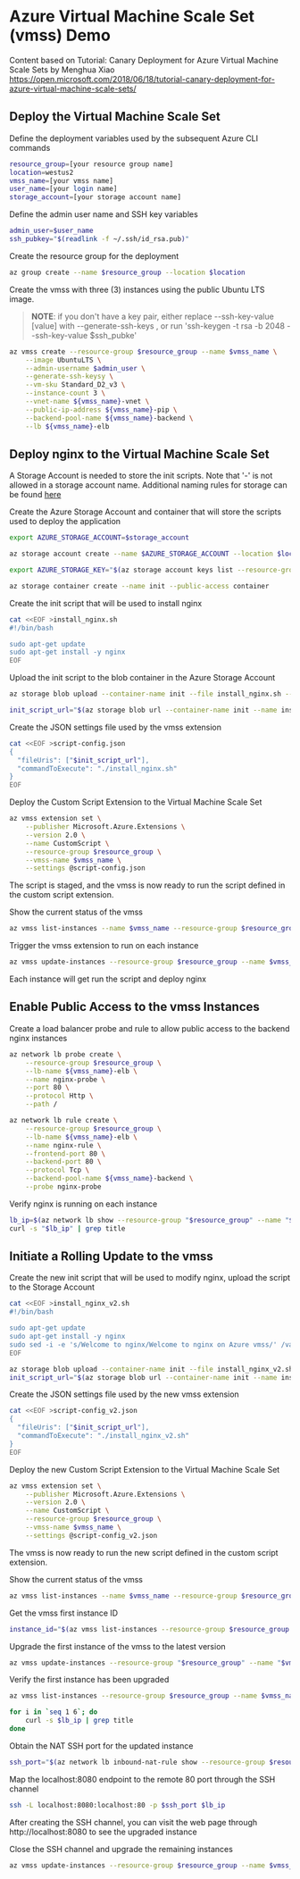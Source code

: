 # Azure Virtual Machine Scale Set (vmss) Demo

Content based on
Tutorial: Canary Deployment for Azure Virtual Machine Scale Sets
by Menghua Xiao
https://open.microsoft.com/2018/06/18/tutorial-canary-deployment-for-azure-virtual-machine-scale-sets/

## Deploy the Virtual Machine Scale Set

Define the deployment variables used by the subsequent Azure CLI commands

```bash
resource_group=[your resource group name]
location=westus2
vmss_name=[your vmss name]
user_name=[your login name]
storage_account=[your storage account name]
```

Define the admin user name and SSH key variables

```bash
admin_user=$user_name
ssh_pubkey="$(readlink -f ~/.ssh/id_rsa.pub)"
```

Create the resource group for the deployment

```bash
az group create --name $resource_group --location $location
```

Create the vmss with three (3) instances using the public Ubuntu LTS image.

>**NOTE**: if you don't have a key pair, either replace --ssh-key-value [value] with --generate-ssh-keys , or run 'ssh-keygen -t rsa -b 2048 --ssh-key-value $ssh_pubke' 

```bash
az vmss create --resource-group $resource_group --name $vmss_name \
    --image UbuntuLTS \
    --admin-username $admin_user \
    --generate-ssh-keysy \
    --vm-sku Standard_D2_v3 \
    --instance-count 3 \
    --vnet-name ${vmss_name}-vnet \
    --public-ip-address ${vmss_name}-pip \
    --backend-pool-name ${vmss_name}-backend \
    --lb ${vmss_name}-elb
```

## Deploy nginx to the Virtual Machine Scale Set

A Storage Account is needed to store the init scripts. Note that '-' is not allowed in a storage account name.  Additional naming rules for storage can be found [here](https://docs.microsoft.com/en-us/azure/architecture/best-practices/naming-conventions#storage)

Create the Azure Storage Account and container that will store the scripts used to deploy the application

```bash
export AZURE_STORAGE_ACCOUNT=$storage_account

az storage account create --name $AZURE_STORAGE_ACCOUNT --location $location --resource-group $resource_group --sku Standard_LRS

export AZURE_STORAGE_KEY="$(az storage account keys list --resource-group "$resource_group" --account-name "$AZURE_STORAGE_ACCOUNT" --query '[0].value' --output tsv)"

az storage container create --name init --public-access container
```

Create the init script that will be used to install nginx

```bash
cat <<EOF >install_nginx.sh
#!/bin/bash

sudo apt-get update
sudo apt-get install -y nginx
EOF
```

Upload the init script to the blob container in the Azure Storage Account

```bash
az storage blob upload --container-name init --file install_nginx.sh --name install_nginx.sh

init_script_url="$(az storage blob url --container-name init --name install_nginx.sh --output tsv)"
```

Create the JSON settings file used by the vmss extension

```bash
cat <<EOF >script-config.json
{
  "fileUris": ["$init_script_url"],
  "commandToExecute": "./install_nginx.sh"
}
EOF
```

Deploy the Custom Script Extension to the Virtual Machine Scale Set

```bash
az vmss extension set \
    --publisher Microsoft.Azure.Extensions \
    --version 2.0 \
    --name CustomScript \
    --resource-group $resource_group \
    --vmss-name $vmss_name \
    --settings @script-config.json
```

The script is staged, and the vmss is now ready to run the script defined in the custom script extension.

Show the current status of the vmss

```bash
az vmss list-instances --name $vmss_name --resource-group $resource_group
```

Trigger the vmss extension to run on each instance

```bash
az vmss update-instances --resource-group $resource_group --name $vmss_name --instance-ids \*
```

Each instance will get run the script and deploy nginx

## Enable Public Access to the vmss Instances

Create a load balancer probe and rule to allow public access to the backend nginx instances

```bash
az network lb probe create \
    --resource-group $resource_group \
    --lb-name ${vmss_name}-elb \
    --name nginx-probe \
    --port 80 \
    --protocol Http \
    --path /

az network lb rule create \
    --resource-group $resource_group \
    --lb-name ${vmss_name}-elb \
    --name nginx-rule \
    --frontend-port 80 \
    --backend-port 80 \
    --protocol Tcp \
    --backend-pool-name ${vmss_name}-backend \
    --probe nginx-probe
```

Verify nginx is running on each instance

```bash
lb_ip=$(az network lb show --resource-group "$resource_group" --name "${vmss_name}-elb" --query "frontendIpConfigurations[].publicIpAddress.id" --output tsv | head -n1 | xargs az network public-ip show --query ipAddress --output tsv --ids)
curl -s "$lb_ip" | grep title
```

## Initiate a Rolling Update to the vmss

Create the new init script that will be used to modify nginx, upload the script to the Storage Account

```bash
cat <<EOF >install_nginx_v2.sh
#!/bin/bash

sudo apt-get update
sudo apt-get install -y nginx
sudo sed -i -e 's/Welcome to nginx/Welcome to nginx on Azure vmss/' /var/www/html/index*.html
EOF

az storage blob upload --container-name init --file install_nginx_v2.sh --name install_nginx_v2.sh
init_script_url="$(az storage blob url --container-name init --name install_nginx_v2.sh --output tsv)"
```

Create the JSON settings file used by the new vmss extension

```bash
cat <<EOF >script-config_v2.json
{
  "fileUris": ["$init_script_url"],
  "commandToExecute": "./install_nginx_v2.sh"
}
EOF
```

Deploy the new Custom Script Extension to the Virtual Machine Scale Set

```bash
az vmss extension set \
    --publisher Microsoft.Azure.Extensions \
    --version 2.0 \
    --name CustomScript \
    --resource-group $resource_group \
    --vmss-name $vmss_name \
    --settings @script-config_v2.json
```

The vmss is now ready to run the new script defined in the custom script extension.

Show the current status of the vmss

```bash
az vmss list-instances --name $vmss_name --resource-group $resource_group
```

Get the vmss first instance ID

```bash
instance_id="$(az vmss list-instances --resource-group $resource_group --name $vmss_name --query '[].instanceId' --output tsv | head -n1)"
```

Upgrade the first instance of the vmss to the latest version

```bash
az vmss update-instances --resource-group "$resource_group" --name "$vmss_name" --instance-ids "$instance_id"
```

Verify the first instance has been upgraded

```bash
az vmss list-instances --resource-group $resource_group --name $vmss_name

for i in `seq 1 6`; do
    curl -s $lb_ip | grep title
done
```

Obtain the NAT SSH port for the updated instance

```bash
ssh_port="$(az network lb inbound-nat-rule show --resource-group $resource_group --lb-name ${vmss_name}-elb --name ${vmss_name}-elbNatPool.${instance_id} --query frontendPort --output tsv)"
```

Map the localhost:8080 endpoint to the remote 80 port through the SSH channel

```bash
ssh -L localhost:8080:localhost:80 -p $ssh_port $lb_ip
```

After creating the SSH channel, you can visit the web page through http://localhost:8080 to see the upgraded instance

Close the SSH channel and upgrade the remaining instances

```bash
az vmss update-instances --resource-group $resource_group --name $vmss_name --instance-ids \*
```